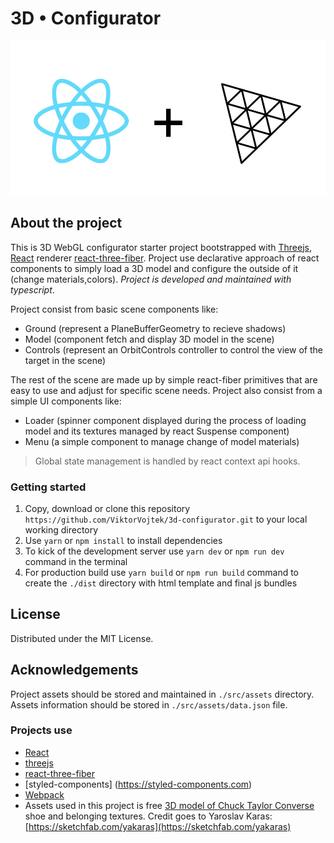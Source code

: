 # 3D • Configurator

![Logo of React and three](https://raw.githubusercontent.com/ViktorVojtek/3d-configurator/main/src/assets/img/logo/react%2Bthree.jpg)

## About the project

This is 3D WebGL configurator starter project bootstrapped with [Threejs](https://threejs.org), [React](https://reactjs.org) renderer [react-three-fiber](https://github.com/pmndrs/react-three-fiber).
Project use declarative approach of react components to simply load a 3D model and configure the outside of it (change materials,colors).
_Project is developed and maintained with typescript_.

Project consist from basic scene components like:

- Ground (represent a PlaneBufferGeometry to recieve shadows)
- Model (component fetch and display 3D model in the scene)
- Controls (represent an OrbitControls controller to control the view of the target in the scene)

The rest of the scene are made up by simple react-fiber primitives that are easy to use and adjust for specific scene needs. Project also consist from a simple UI components like:

- Loader (spinner component displayed during the process of loading model and its textures managed by react Suspense component)
- Menu (a simple component to manage change of model materials)

> Global state management is handled by react context api hooks.

### Getting started

1. Copy, download or clone this repository `https://github.com/ViktorVojtek/3d-configurator.git` to your local working directory
2. Use `yarn` or `npm install` to install dependencies
3. To kick of the development server use `yarn dev` or `npm run dev` command in the terminal
4. For production build use `yarn build` or `npm run build` command to create the `./dist` directory with html template and final js bundles

## License

Distributed under the MIT License.

## Acknowledgements

Project assets should be stored and maintained in `./src/assets` directory. Assets information should be stored in `./src/assets/data.json` file.

### Projects use

- [React](https://reactjs.org)
- [threejs](https://threejs.org)
- [react-three-fiber](https://github.com/pmndrs/react-three-fiber)
- [styled-components] (https://styled-components.com)
- [Webpack](https://webpack.js.org)
- Assets used in this project is free [3D model of Chuck Taylor Converse](<(https://sketchfab.com/3d-models/converse-free-bc791439d26f4dd9974819c168e12385)>) shoe and belonging textures. Credit goes to Yaroslav Karas: [https://sketchfab.com/yakaras](https://sketchfab.com/yakaras)
